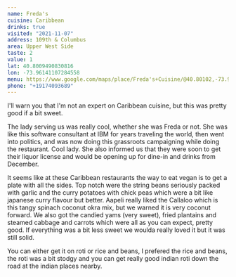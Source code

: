 ```yaml
---
name: Freda's
cuisine: Caribbean
drinks: true
visited: "2021-11-07"
address: 109th & Columbus
area: Upper West Side
taste: 2
value: 1
lat: 40.8009490830816
lon: -73.96141107284558
menu: https://www.google.com/maps/place/Freda's+Cuisine/@40.80102,-73.9615731,3a,75y,90t/data=!3m8!1e2!3m6!1sAF1QipMfckSErnHXIC0ELaqWbUonsj17oK4HCzqtYh02!2e10!3e12!6shttps:%2F%2Flh5.googleusercontent.com%2Fp%2FAF1QipMfckSErnHXIC0ELaqWbUonsj17oK4HCzqtYh02%3Dw398-h298-k-no!7i1280!8i958!4m7!3m6!1s0x89c2f622cee298df:0x10ce0d05e0ebc24!8m2!3d40.8009495!4d-73.9614107!14m1!1BCgIYIQ#
phone: "+19174093689"
---
```


I'll warn you that I'm not an expert on Caribbean cuisine, but this was pretty good if a bit sweet. 

The lady serving us was really cool, whether she was Freda or not. She was like this software consultant at IBM for years traveling the world, then went into politics, and was now doing this grassroots campaigning while doing the restaurant. Cool lady. She also informed us that they were soon to get their liquor license and would be opening up for dine-in and drinks from December.

It seems like at these Caribbean restaurants the way to eat vegan is to get a plate with all the sides. Top notch were the string beans seriously packed with garlic and the curry potatoes with chick peas which were a bit like japanese curry flavour but better. Aapeli really liked the Callaloo which is this tangy spinach coconut okra mix, but we warned it is very coconut forward. We also got the candied yams (very sweet), fried plantains and steamed cabbage and carrots which were all as you can expect, pretty good. If everything was a bit less sweet we woulda really loved it but it was still solid.

You can either get it on roti or rice and beans, I prefered the rice and beans, the roti was a bit stodgy and you can get really good indian roti down the road at the indian places nearby.
